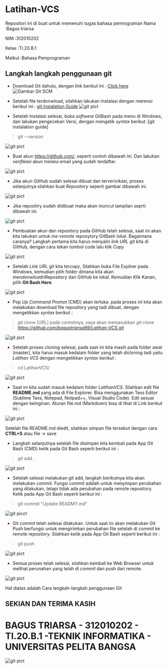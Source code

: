 # Latihan-VCS
Repositori ini di buat untuk memenuhi tugas bahasa pemrograman
Nama        :Bagus triarsa

NIM         :312010202

Kelas       :TI.20.B.1

Matkul      :Bahasa Pemprograman

## Langkah langkah penggunaan git

* Download Git dahulu, dengan link berikut ini : [Click here](https://git-scm.com/)
![Gambar Git SCM](picture/2-6.PNG)

* Setelah file terdonwload, silahkan lakukan instalasi dengan reerensi berikut ini : [git instalation Guide](https://phoenixnap.com/kb/how-to-install-git-windows)
![git pict](picture/install-git.PNG)

* Setelah Instalasi selesai, buka *softwere* GitBash pada menu di Windows, dan lakukan pengecekan Versi, dengan mengetik *syntax* berikut :[git instalation guide] 
> git --version

![git pict](picture/git-version.PNG)

* Buat akun https://github.com/, seperti contoh dibawah ini. Dan lakukan *verifikasi* akun melalui email yang sudah terdaftar.

![git pict](picture/git-user.PNG)

* Jika akun GitHub sudah selesai dibuat dan terverivikasi, proses selanjutnya silahkan buat *Repository* seperti gambar dibawah ini. 

![git pict](picture/latihanVCS.PNG)

* Jika repositiry sudah didibuat maka akan muncul tampilan seprti dibawah ini.

![git pict](picture/2-1.PNG)

* Pembuatan akun dan repository pada GitHub telah selesai, saat ini akan kita lakukan untuk *me-remote* reposytory GitBash lokal. Bagaimana caranya? Langkah pertama kita harus menyalin *link* *URL* git kita di GitHub, dengan cara tekan tombol code lalu klik *Copy*

![git pict](picture/git-code.PNG)

* Setelah *Link URL* git kita ter*copy*, Silahkan buka File Explirer pada Windows, kemudian pilih folder dimana kita akan men*donwload*nRepository dari GitHub ke lokal. Kemudian Klik Kanan, pilih **Git Bash Here**.

![git pict](picture/git-folder.PNG)

* Pop *Up Command Promot* (CMD) akan terluka. pada proses ini kita akan melakukan download file repository yang tadi dibuat, dengan mengetikkan *syntax* berikut :
> git clone [URL] pada contohnya, saya akan memasukkan *git clone https://github.com/bagustriarsa99/Latihan-VCS.git*

![git pict](picture/2-5.PNG)

* Setelah proses cloning selesai, pada saat ini kita masih pada folder awal (master), kita harus masuk kedalam folder yang telah dicloning tadi yaitu *Latihan VCS* dengan mengetikkan *syntax* berikut :
>cd LatihanVCS/

![git pict](picture/2-3.PNG)

* Saat ini kita sudah masuk kedalam folder *LatihanVCS*. Silahkan edit file **README.md** yang ada di File Explorer. Bisa menggunakan Texs Editor (Sublime Texs, Notepad, Notpad++, Visual Studio Code). Edit sesuai dengan keinginan. Aturan file.md (Markdown) bisa di lihat di Link berikut ini : 

![git pict](picture/git-edit-readme.PNG)

 Setelah file README.md diedit, silahkan simpan file tersebut dengan cara **CTRL+S** atau file -> save

 * Langkah selanjutnya setelah file disimpan kita kembali pada App Git Bash (CMD) ketik pada Git Bash seperti berikut ini : 

> git add .

![git pict](picture/git-add.PNG)

* Setelah selesai melakukan git add, langkah berikutnya kita akan melakukan *commit*. Fungsi commit adalah untuk menyimpan perubahan yang dilakukan, tetapi tidak ada perubahan pada remote repository. Ketik pada App Git Bash seperti berikut ini :

> git commit "Update READMY.md"

![git picct](picture/2-5.PNG)

* Git *commit* telah selesai dilakukan. Untuk saat ini akan melakukan 
Git Push berfungsi untuk mengirimkan perubahan file setelah di commit ke remote repository. Silahkan ketik pada App Git Bash seperti berikut ini :

> git push 

![git pict](picture/git-push.PNG)

* Semua proses telah selesai, silahkan kembali ke Web Browser untuk melihat perunahan yang telah di *commit* dan push dari remote.

![git pict](picture/git-baru.PNG)

Hal diatas adalah Cara langkah-langkah penggunaan Git 


## SEKIAN DAN TERIMA KASIH

# BAGUS TRIARSA - 312010202 - TI.20.B.1 -TEKNIK INFORMATIKA - UNIVERSITAS PELITA BANGSA 

![git pict](picture/logo-UPB.PNG)


